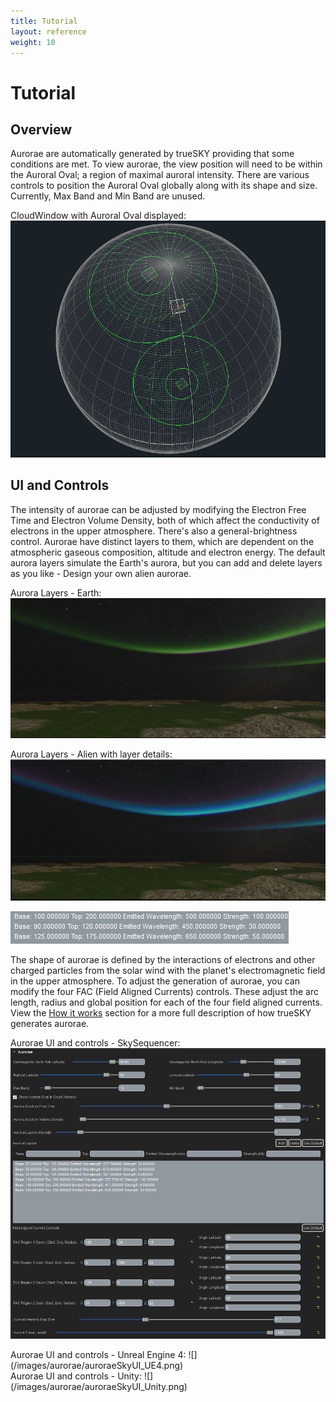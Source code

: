 ```yaml
---
title: Tutorial
layout: reference
weight: 10
---
```







Tutorial
====================

Overview
-----------------
Aurorae are automatically generated by trueSKY providing that some conditions are met.
To view aurorae, the view position will need to be within the Auroral Oval; a region of maximal auroral intensity. There are various controls to position the Auroral Oval globally along with its shape and size. Currently, Max Band and Min Band are unused.

CloudWindow with Auroral Oval displayed:
![](/images/aurorae/auroraeCloudWindowView.png)



UI and Controls
-----------------
The intensity of aurorae can be adjusted by modifying the Electron Free Time and Electron Volume Density, both of which affect the conductivity of electrons in the upper atmosphere. There's also a general-brightness control.
Aurorae have distinct layers to them, which are dependent on the atmospheric gaseous composition, altitude and electron energy. The default aurora layers simulate the Earth's aurora, but you can add and delete layers as you like - Design your own alien aurorae.

Aurora Layers - Earth:
![](/images/aurorae/auroraeLayerEarth.png)


Aurora Layers - Alien with layer details:
![](/images/aurorae/auroraeLayerAlien.png)


![](/images/aurorae/auroraeLayerAlienDetails.png)



The shape of aurorae is defined by the interactions of electrons and other charged particles from the solar wind with the planet's electromagnetic field in the upper atmosphere. To adjust the generation of aurorae, you can modify the four FAC (Field Aligned Currents) controls. These adjust the arc length, radius and global position for each of the four field aligned currents. View the [How it works](works.html) section for a more full description of how trueSKY generates aurorae.

Aurorae UI and controls - SkySequencer:
![](/images/aurorae/auroraeSkyUI.png)


<div class="ue4-specific">
Aurorae UI and controls - Unreal Engine 4:
![](/images/aurorae/auroraeSkyUI_UE4.png)

</div>

<div class="unity-specific">
Aurorae UI and controls - Unity:
![](/images/aurorae/auroraeSkyUI_Unity.png)

</div>
